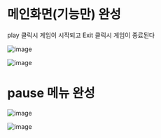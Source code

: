 # 메인화면(기능만) 완성

play 클릭시 게임이 시작되고 Exit 클릭시 게임이 종료된다 

![image](https://github.com/kdw1234/TIL/assets/57427834/4eeb3609-62bd-47ab-b60b-e7a8a72f8b72)

![image](https://github.com/kdw1234/TIL/assets/57427834/511c05db-121c-435d-992d-a780f1b2b05e)


# pause 메뉴 완성

![image](https://github.com/kdw1234/TIL/assets/57427834/07d9bc10-4a9c-43b1-86a3-28147c1187e1)

![image](https://github.com/kdw1234/TIL/assets/57427834/ebf1cb9d-e804-4a98-881e-6fa6ef878349)
